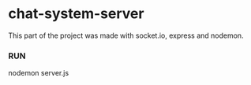 # chat-system-server
This part of the project was made with socket.io, express and nodemon.

### RUN
nodemon server.js
